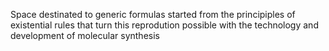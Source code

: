 Space destinated to generic formulas started from the principiples of existential rules that turn this reprodution possible with the technology
and development of molecular synthesis
